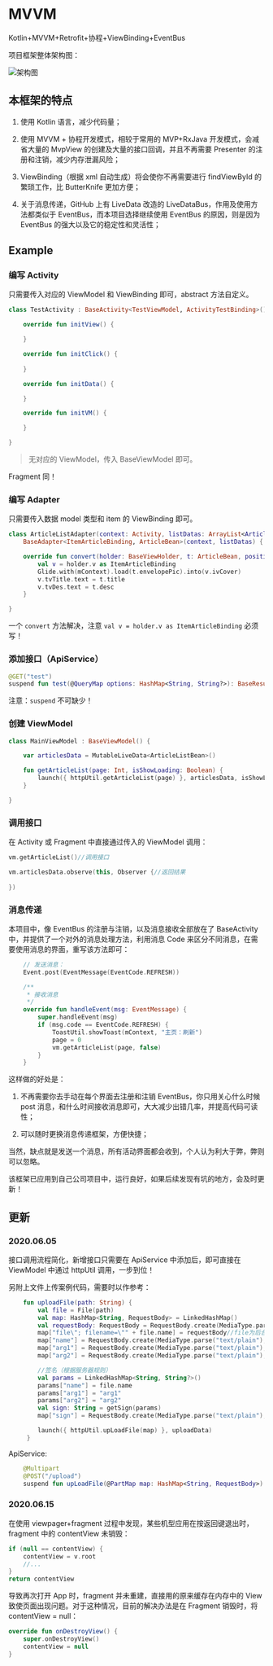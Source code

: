 # MVVM

Kotlin+MVVM+Retrofit+协程+ViewBinding+EventBus

项目框架整体架构图：

![架构图](https://img-blog.csdnimg.cn/20200601152544441.png)

## 本框架的特点

1. 使用 Kotlin 语言，减少代码量；

2. 使用 MVVM + 协程开发模式，相较于常用的 MVP+RxJava 开发模式，会减省大量的 MvpView 的创建及大量的接口回调，并且不再需要 Presenter 的注册和注销，减少内存泄漏风险；

3. ViewBinding（根据 xml 自动生成）将会使你不再需要进行 findViewById 的繁琐工作，比 ButterKnife 更加方便；

4. 关于消息传递，GitHub 上有 LiveData 改造的 LiveDataBus，作用及使用方法都类似于 EventBus，而本项目选择继续使用 EventBus 的原因，则是因为 EventBus 的强大以及它的稳定性和灵活性； 

## Example

### 编写 Activity
只需要传入对应的 ViewModel 和 ViewBinding 即可，abstract 方法自定义。

```kotlin
class TestActivity : BaseActivity<TestViewModel, ActivityTestBinding>() {

    override fun initView() {

    }

    override fun initClick() {
     
    }

    override fun initData() {

    }

    override fun initVM() {

    }

}
```

> 无对应的 ViewModel，传入 BaseViewModel 即可。

Fragment 同！

### 编写 Adapter
只需要传入数据 model 类型和 item 的 ViewBinding 即可。

```kotlin
class ArticleListAdapter(context: Activity, listDatas: ArrayList<ArticleBean>) :
    BaseAdapter<ItemArticleBinding, ArticleBean>(context, listDatas) {

    override fun convert(holder: BaseViewHolder, t: ArticleBean, position: Int) {
        val v = holder.v as ItemArticleBinding
        Glide.with(mContext).load(t.envelopePic).into(v.ivCover)
        v.tvTitle.text = t.title
        v.tvDes.text = t.desc
    }

}
```

一个 `convert` 方法解决，注意 `val v = holder.v as ItemArticleBinding` 必须写！

### 添加接口（ApiService）

```kotlin
@GET("test")
suspend fun test(@QueryMap options: HashMap<String, String?>): BaseResult<TestModel>
```

注意：`suspend` 不可缺少！

### 创建 ViewModel

```kotlin
class MainViewModel : BaseViewModel() {

    var articlesData = MutableLiveData<ArticleListBean>()

    fun getArticleList(page: Int, isShowLoading: Boolean) {
        launch({ httpUtil.getArticleList(page) }, articlesData, isShowLoading)
    }

}
```

### 调用接口

在 Activity 或 Fragment 中直接通过传入的 ViewModel 调用：

```kotlin
vm.getArticleList()//调用接口

vm.articlesData.observe(this, Observer {//返回结果
   
})
```

### 消息传递

本项目中，像 EventBus 的注册与注销，以及消息接收全部放在了 BaseActivity 中，并提供了一个对外的消息处理方法，利用消息 Code 来区分不同消息，在需要使用消息的界面，重写该方法即可：

```kotlin
    // 发送消息：
    Event.post(EventMessage(EventCode.REFRESH))

    /**
     * 接收消息
     */
    override fun handleEvent(msg: EventMessage) {
        super.handleEvent(msg)
        if (msg.code == EventCode.REFRESH) {
            ToastUtil.showToast(mContext, "主页：刷新")
            page = 0
            vm.getArticleList(page, false)
        }
    }
```

这样做的好处是：

1. 不再需要你去手动在每个界面去注册和注销 EventBus，你只用关心什么时候 post 消息，和什么时间接收消息即可，大大减少出错几率，并提高代码可读性；

2. 可以随时更换消息传递框架，方便快捷；

当然，缺点就是发送一个消息，所有活动界面都会收到，个人认为利大于弊，弊则可以忽略。



该框架已应用到自己公司项目中，运行良好，如果后续发现有坑的地方，会及时更新！

## 更新

### 2020.06.05

接口调用流程简化，新增接口只需要在 ApiService 中添加后，即可直接在 ViewModel 中通过 httpUtil 调用，一步到位！

另附上文件上传案例代码，需要时以作参考：

```kotlin
    fun uploadFile(path: String) {
        val file = File(path)
        val map: HashMap<String, RequestBody> = LinkedHashMap()
        val requestBody: RequestBody = RequestBody.create(MediaType.parse("image/*"), file)
        map["file\"; filename=\"" + file.name] = requestBody//file为后台规定参数
        map["name"] = RequestBody.create(MediaType.parse("text/plain"), file.name)
        map["arg1"] = RequestBody.create(MediaType.parse("text/plain"), "arg1")//普通参数
        map["arg2"] = RequestBody.create(MediaType.parse("text/plain"), "arg2")

        //签名（根据服务器规则）
        val params = LinkedHashMap<String, String?>()
        params["name"] = file.name
        params["arg1"] = "arg1"
        params["arg2"] = "arg2"
        val sign: String = getSign(params)
        map["sign"] = RequestBody.create(MediaType.parse("text/plain"), sign)

        launch({ httpUtil.upLoadFile(map) }, uploadData)
     }
```

ApiService:

```kotlin
    @Multipart
    @POST("/upload")
    suspend fun upLoadFile(@PartMap map: HashMap<String, RequestBody>): BaseResult<UploadModel>
```

### 2020.06.15

在使用 viewpager+fragment 过程中发现，某些机型应用在按返回键退出时，fragment 中的 contentView 未销毁：

```kotlin
if (null == contentView) {
    contentView = v.root
    //...
}
return contentView
```

导致再次打开 App 时，fragment 并未重建，直接用的原来缓存在内存中的 View 致使页面出现问题。对于这种情况，目前的解决办法是在 Fragment 销毁时，将 contentView = null：

```kotlin
override fun onDestroyView() {
    super.onDestroyView()
    contentView = null
}
```

